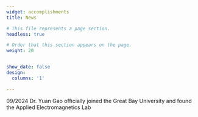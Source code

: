 ```yaml
---
widget: accomplishments
title: News

# This file represents a page section.
headless: true

# Order that this section appears on the page.
weight: 20


show_date: false
design:
  columns: '1'

---
```


<p>09/2024 Dr. Yuan Gao officially joined the Great Bay University and found the Applied Electromagnetics Lab